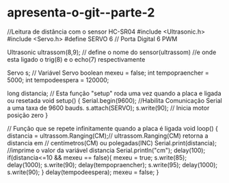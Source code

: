 # apresenta-o-git--parte-2

//Leitura de distância com o sensor HC-SR04
#include <Ultrasonic.h>
#include <Servo.h>
#define SERVO 6 // Porta Digital 6 PWM

 Ultrasonic ultrassom(8,9); // define o nome do sensor(ultrassom)
//e onde esta ligado o trig(8) e o echo(7) respectivamente

Servo s; // Variável Servo
boolean mexeu = false;
int tempopraencher = 5000;
int tempodeespera = 120000;
 
long distancia;
// Esta função "setup" roda uma vez quando a placa e ligada ou resetada
 void setup() {
 Serial.begin(9600); //Habilita Comunicação Serial a uma taxa de 9600 bauds.
 s.attach(SERVO);
 s.write(90); // Inicia motor posição zero
 }
 
// Função que se repete infinitamente quando a placa é ligada
 void loop()
 {
   distancia = ultrassom.Ranging(CM);// ultrassom.Ranging(CM) retorna a distancia em
                                     // centímetros(CM) ou polegadas(INC)
   Serial.print(distancia); //imprime o valor da variável distancia
   Serial.println("cm");
   delay(100);
   if(distancia<=10 && mexeu == false){
      mexeu = true;
      s.write(85);
      delay(1000);
      s.write(90);
      delay(tempopraencher);
      s.write(95);
      delay(1000);
      s.write(90);
      }
   delay(tempodeespera);
   mexeu = false;
 }
